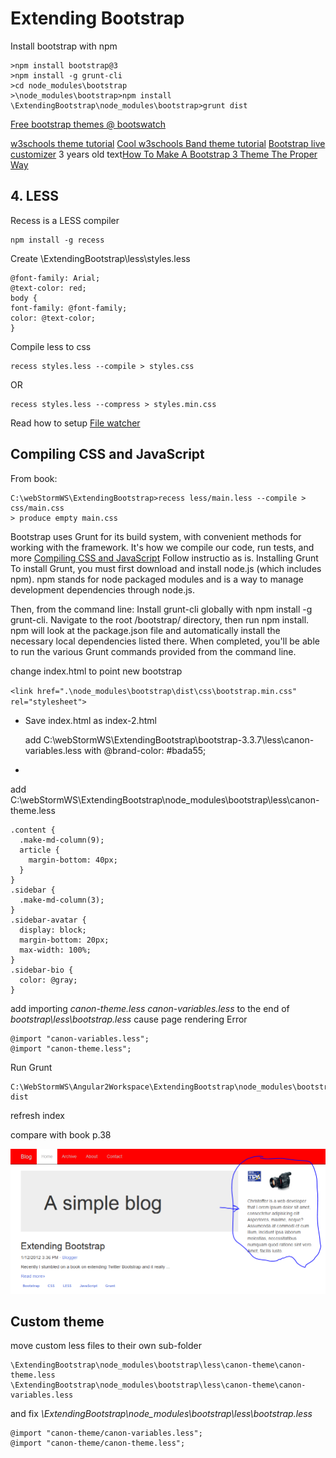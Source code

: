 # Extending Bootstrap

Install bootstrap with npm

	>npm install bootstrap@3
	>npm install -g grunt-cli
	>cd node_modules\bootstrap
	>\node_modules\bootstrap>npm install
	\ExtendingBootstrap\node_modules\bootstrap>grunt dist


[Free bootstrap themes @ bootswatch](http://bootswatch.com/paper/)

[w3schools theme tutorial](http://www.w3schools.com/bootstrap/bootstrap_theme_me.asp)
[Cool w3schools Band theme tutorial](http://www.w3schools.com/bootstrap/bootstrap_theme_band.asp)
[Bootstrap live customizer](http://bootstrap-live-customizer.com/)
3 years old text[How To Make A Bootstrap 3 Theme The Proper Way](http://antjanus.com/blog/uncategorized/make-bootstrap-3-theme-proper-way/)
## 4. LESS

Recess is a LESS compiler

	npm install -g recess

Create \ExtendingBootstrap\less\styles.less

    @font-family: Arial;
    @text-color: red;
    body {
    font-family: @font-family;
    color: @text-color;
    }

Compile less to css

	recess styles.less --compile > styles.css

OR

    recess styles.less --compress > styles.min.css


Read how to setup [File watcher](https://www.jetbrains.com/help/webstorm/2016.2/new-watcher-dialog.html)

## Compiling CSS and JavaScript

From book:

    C:\webStormWS\ExtendingBootstrap>recess less/main.less --compile > css/main.css
    > produce empty main.css


Bootstrap uses Grunt for its build system, with convenient methods for working with the framework. It's how we compile our code, run tests, and more
[Compiling CSS and JavaScript](http://getbootstrap.com/getting-started/#grunt)
Follow instructio as is.
Installing Grunt
To install Grunt, you must first download and install node.js (which includes npm). npm stands for node packaged modules and is a way to manage development dependencies through node.js.

Then, from the command line:
Install grunt-cli globally with npm install -g grunt-cli.
Navigate to the root /bootstrap/ directory, then run npm install. npm will look at the package.json file and automatically install the necessary local dependencies listed there.
When completed, you'll be able to run the various Grunt commands provided from the command line.

change index.html to point new bootstrap
 
 `<link href=".\node_modules\bootstrap\dist\css\bootstrap.min.css" rel="stylesheet">`


- Save index.html as index-2.html

    add C:\webStormWS\ExtendingBootstrap\bootstrap-3.3.7\less\canon-variables.less
    with @brand-color: #bada55;

- 

add C:\webStormWS\ExtendingBootstrap\node_modules\bootstrap\less\canon-theme.less

    .content {
      .make-md-column(9);
      article {
        margin-bottom: 40px;
      }
    }
    .sidebar {
      .make-md-column(3);
    }
    .sidebar-avatar {
      display: block;
      margin-bottom: 20px;
      max-width: 100%;
    }
    .sidebar-bio {
      color: @gray;
    }

add importing _canon-theme.less canon-variables.less_ to the end of _bootstrap\less\bootstrap.less_
cause page rendering Error
    
    @import "canon-variables.less";
    @import "canon-theme.less";

Run Grunt

    C:\WebStormWS\Angular2Workspace\ExtendingBootstrap\node_modules\bootstrap>grunt dist

refresh index

compare with book p.38

![Sidebar-avatar](./docs/customSidebar-avatar.PNG)

## Custom theme

move custom less files to their own sub-folder

    \ExtendingBootstrap\node_modules\bootstrap\less\canon-theme\canon-theme.less
    \ExtendingBootstrap\node_modules\bootstrap\less\canon-theme\canon-variables.less

and fix _\ExtendingBootstrap\node_modules\bootstrap\less\bootstrap.less_

    @import "canon-theme/canon-variables.less";
    @import "canon-theme/canon-theme.less";
    